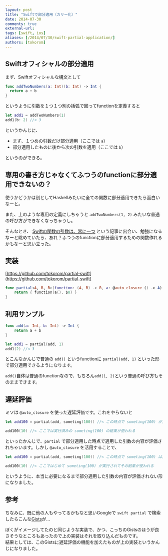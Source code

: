 ```yaml
---
layout: post
title: "Swiftで部分適用（カリー化）"
date: 2014-07-30
comments: true
external-url: 
tags: [swift, ios]
aliases: [/2014/07/30/swift-partial-application/]
authors: [tokorom]
---
```


## Swiftオフィシャルの部分適用

まず、Swiftオフィシャルな構文として

```swift
func addTwoNumbers(a: Int)(b: Int) -> Int {
  return a + b
}
```

というように引数を１つ１つ別の括弧で囲ってfunctionを定義すると

```swift
let add1 = addTwoNumbers(1)
add1(b: 2) //< 3
```

というかんじに、

- まず、１つめの引数だけ部分適用（ここでは `a`）
- 部分適用したものに後から次の引数を適用（ここでは `b`）

というのができる。

## 専用の書き方じゃなくてふつうのfunctionに部分適用できないの？

使うかどうかは別としてHaskellみたいに全ての関数に部分適用できたら面白いなーと。

また、上のような専用の定義にしちゃうと `addTwoNumbers(1, 2)` みたいな普通の呼び方ができなくなっちゃうし。

そんなとき、 [Swiftの関数の引数は、常に一つ](http://qiita.com/dankogai/items/46fedc447dd93d1e0fbc) という記事に出会い、勉強になるなーと眺めていたら、あれ？ふつうのfunctionに部分適用するための関数作れるかもなーと思い立った。

## 実装

[https://github.com/tokorom/partial-swift](https://github.com/tokorom/partial-swift)

```swift
func partial<A, B, R>(function: (A, B) -> R, a: @auto_closure () -> A) -> (B) -> R {
    return { function(a(), $0) }
}
```

<!-- more -->

## 利用サンプル

```swift
func add(a: Int, b: Int) -> Int {
    return a + b
}

let add1 = partial(add, 1)
add1(2) //< 3
```

とこんなかんじで普通の `add()` というfunctionに `partial(add, 1)` といった形で部分適用できるようになります。  

`add()`自体は普通のfunctionなので、もちろん`add(1, 2)`という普通の呼び方もそのままできます。

## 遅延評価

ミソは `@auto_closure` を使った遅延評価です。これをやらないと

```swift
let add100 = partial(add, someting(100)) //< この時点で someting(100) が実行されちゃう

add100(10) //< ここでは実行済みの someting(100) の結果が使われる
```

といったかんじで、`partial` で部分適用した時点で適用した引数の内容が評価されちゃいます。しかし `@auto_closure` を活用することで、

```swift
let add100 = partial(add, someting(100)) //< この時点で someting(100) は実行されない！

add100(10) //< ここではじめて someting(100) が実行されてその結果が使われる
```

というように、本当に必要になるまで部分適用した引数の内容が評価されない形になりました。

## 参考

ちなみに、既に他の人もやってるかもなと思いGoogleで `swift partial` で検索したらこんな[Gists](https://gist.github.com/kristopherjohnson/4ee565cfcdf912deacf6)が...

ぼくがイメージしてたのと同じような実装で、かつ、こっちのGistsのほうが良さそうなところもあったので上の実装はそれを取り込んだものです。  
結果としては、このGistsに遅延評価の機能を加えたものが上の実装というかんじになりました。


